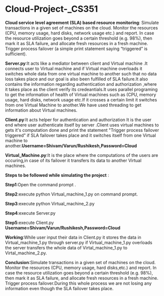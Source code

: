 # Cloud-Project-_CS351
**Cloud service level agreement (SLA) based resource monitoring**: Simulate transactions in a given set of machines on the cloud. Monitor the resources (CPU, memory usage, hard disks, network usage etc.) and report. In case the resource utilization goes beyond a certain threshold (e.g. 98%), then mark it as SLA failure, and allocate fresh resources in a fresh machine. Trigger process failover (a simple print statement saying “triggered” is sufficient).


**Server.py**:It acts like a mediator between client and Virtual machine .It connects user to Virtual machine and if Virtual machine overloads it switches whole data from one virtual machine to another such that no data loss takes place and our goal is also been fulfilled of SLA failure.It also contains the information regarding authentication and authorization ,where it takes place as the client verify its credeantials.It uses parallel programing to get the information of health of Virtual machines such as (CPU, memory usage, hard disks, network usage etc.If it crosses a certain limit it switches from one Virtual Machine to another.We have used threading to get information about Virtual machines.  



**Client.py**:It acts helper for authentication and authorization It is the user end where user authenticate itself by server .Client uses virtual machines to gets it's computation done and print the statement "Trigger process failover triggered" if SLA failover takes place and it switches itself from one Virtual machine to another.**Username=Shivam/Varun/Rushikesh,Password=Cloud**



**Virtual_Machine.py**:It is the place where the computations of the users are occuring,in case of its failover it transfers
its data to another Virtual machines.



**Steps to be followed while simulating the project** :

**Step1**:Open the command prompt .

**Step2**:execute python Virtual_machine_1.py on command prompt.

**Step3**:execute python Virtual_machine_2.py

**Step4**:execute Server.py

**Step5**:execute Client.py   **Username=Shivam/Varun/Rushikesh,Password=Cloud**

**Working**:While user input their data in Client.py it stores the data in Virtual_machine_1.py through server.py if Virtual_machine_1.py overloads the server transfers the whole data of Virtal_machine_1.py to Virtal_machine_2.py.

**Conclusion**:Simulate transactions in a given set of machines on the cloud. Monitor the resources (CPU, memory usage, hard disks,etc.) and report. In case the resource utilization goes beyond a certain threshold (e.g. 98%), then mark it as SLA failure, and allocate fresh resources in a fresh machine. Trigger process failover.During this whole process we are not losing any information even though the SLA failover takes place.

